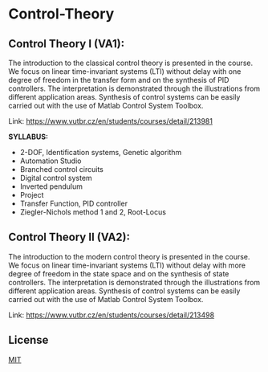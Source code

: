 # Control-Theory

## Control Theory I (VA1):

The introduction to the classical control theory is presented in the course. We focus on linear time-invariant systems (LTI) without delay with one degree of freedom in the transfer form and on the synthesis of PID controllers. The interpretation is demonstrated through the illustrations from different application areas. Synthesis of control systems can be easily carried out with the use of Matlab Control System Toolbox.

Link: https://www.vutbr.cz/en/students/courses/detail/213981

**SYLLABUS:**

* 2-DOF, Identification systems, Genetic algorithm
* Automation Studio	
* Branched control circuits	
* Digital control system	
* Inverted pendulum	
* Project
* Transfer Function, PID controller
* Ziegler-Nichols method 1 and 2, Root-Locus

## Control Theory II (VA2):

The introduction to the modern control theory is presented in the course. We focus on linear time-invariant systems (LTI) without delay with more degree of freedom in the state space and on the synthesis of state controllers. The interpretation is demonstrated through the illustrations from different application areas. Synthesis of control systems can be easily carried out with the use of Matlab Control System Toolbox.

Link: https://www.vutbr.cz/en/students/courses/detail/213498

## License
[MIT](https://choosealicense.com/licenses/mit/)
